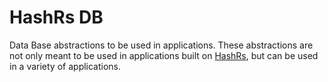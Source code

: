 # HashRs DB

Data Base abstractions to be used in applications.
These abstractions are not only meant to be used in applications built on [HashRs](https://github.com/hashrs/blockchain/core/consensus/dpos-pbft), but can be used in a variety of applications.
